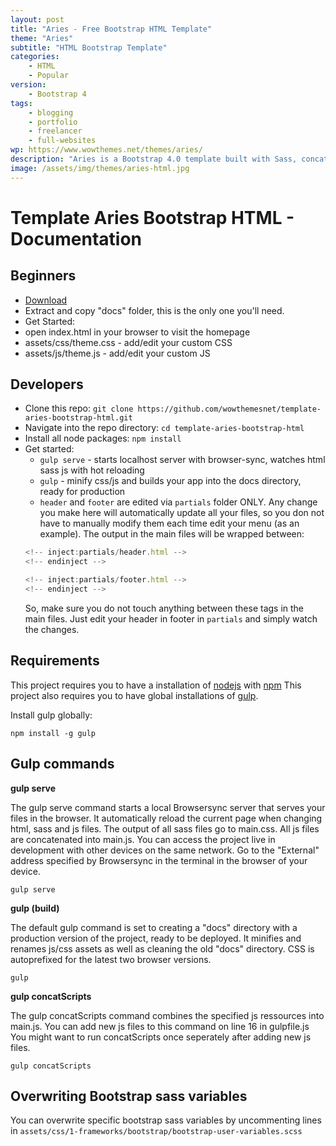```yaml
---
layout: post
title: "Aries - Free Bootstrap HTML Template"
theme: "Aries"
subtitle: "HTML Bootstrap Template"          
categories:
    - HTML
    - Popular
version:
    - Bootstrap 4
tags: 
    - blogging
    - portfolio
    - freelancer
    - full-websites
wp: https://www.wowthemes.net/themes/aries/
description: "Aries is a Bootstrap 4.0 template built with Sass, concatenation, minification, autoprefixer, Browsersync, hot reloading and sourcemaps all ran by Gulp. A great Bootstrap starter template for both, beginners and developers."
image: /assets/img/themes/aries-html.jpg
---
```



# Template Aries Bootstrap HTML - Documentation

## Beginners

- [Download](https://github.com/wowthemesnet/template-aries-bootstrap-html/archive/master.zip)
- Extract and copy "docs" folder, this is the only one you'll need.
- Get Started:
 - open index.html in your browser to visit the homepage
 - assets/css/theme.css - add/edit your custom CSS
 - assets/js/theme.js - add/edit your custom JS

## Developers

- Clone this repo: `git clone https://github.com/wowthemesnet/template-aries-bootstrap-html.git`
- Navigate into the repo directory: `cd template-aries-bootstrap-html`
- Install all node packages: `npm install`
- Get started:
    - `gulp serve` - starts localhost server with browser-sync, watches html sass js with hot reloading
    - `gulp` - minify css/js and builds your app into the docs directory, ready for production
    - `header` and `footer` are edited via `partials` folder ONLY. Any change you make here will automatically update all your files, so you don not have to manually modify them each time edit your menu (as an example). The output in the main files will be wrapped between:
    ~~~javascript
    <!-- inject:partials/header.html -->
    <!-- endinject -->
    ~~~
    ~~~javascript
    <!-- inject:partials/footer.html -->
    <!-- endinject -->
    ~~~
    So, make sure you do not touch anything between these tags in the main files. Just edit your header in footer in `partials` and simply watch the changes.

## Requirements

This project requires you to have a installation of [nodejs](https://nodejs.org/en/) with [npm](https://www.npmjs.com/get-npm)
This project also requires you to have global installations of [gulp](http://gulpjs.com/).

Install gulp globally:

`npm install -g gulp`

## Gulp commands

**gulp serve**

The gulp serve command starts a local Browsersync server that serves your files in the browser.
It automatically reload the current page when changing html, sass and js files.
The output of all sass files go to main.css.
All js files are concatenated into main.js.
You can access the project live in development with other devices on the same network. Go to the "External" address specified by Browsersync in the terminal in the browser of your device.

`gulp serve`

**gulp (build)**

The default gulp command is set to creating a "docs" directory with a production version of the project, ready to be deployed.
It minifies and renames js/css assets as well as cleaning the old "docs" directory. CSS is autoprefixed for the latest two browser versions.

`gulp`

**gulp concatScripts**

The gulp concatScripts command combines the specified js ressources into main.js.
You can add new js files to this command on line 16 in gulpfile.js
You might want to run concatScripts once seperately after adding new js files.

`gulp concatScripts`

## Overwriting Bootstrap sass variables

You can overwrite specific bootstrap sass variables by uncommenting lines in `assets/css/1-frameworks/bootstrap/bootstrap-user-variables.scss`
